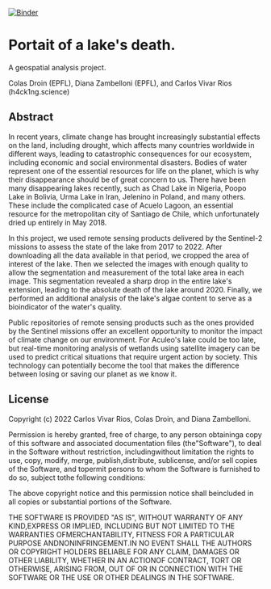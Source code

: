 [![Binder](https://mybinder.org/badge_logo.svg)](https://mybinder.org/v2/gh/h4ck1ng-science/portrait_of_a_lakes_death/HEAD)

# Portait of a lake's death. 

A geospatial analysis project. 

Colas Droin (EPFL), Diana Zambelloni (EPFL), and Carlos Vivar Rios (h4ck1ng.science)

## Abstract

In recent years, climate change has brought increasingly substantial effects on the land, including drought, which affects many countries worldwide in different ways, leading to catastrophic consequences for our ecosystem, including economic and social environmental disasters. Bodies of water represent one of the essential resources for life on the planet, which is why their disappearance should be of great concern to us. There have been many disappearing lakes recently, such as Chad Lake in Nigeria, Poopo Lake in Bolivia, Urma Lake in Iran, Jelenino in Poland, and many others. These include the complicated case of Acuelo Lagoon, an essential resource for the metropolitan city of Santiago de Chile, which unfortunately dried up entirely in May 2018.

In this project, we used remote sensing products delivered by the Sentinel-2 missions to assess the state of the lake from 2017 to 2022. After downloading all the data available in that period, we cropped the area of interest of the lake. Then we selected the images with enough quality to allow the segmentation and measurement of the total lake area in each image. This segmentation revealed a sharp drop in the entire lake's extension, leading to the absolute death of the lake around 2020. Finally, we performed an additional analysis of the lake's algae content to serve as a bioindicator of the water's quality. 

Public repositories of remote sensing products such as the ones provided by the Sentinel missions offer an excellent opportunity to monitor the impact of climate change on our environment. For Aculeo's lake could be too late, but real-time monitoring analysis of wetlands using satellite imagery can be used to predict critical situations that require urgent action by society. This technology can potentially become the tool that makes the difference between losing or saving our planet as we know it.

## License

Copyright (c) 2022 Carlos Vivar Rios, Colas Droin, and Diana Zambelloni.

Permission is hereby granted, free of charge, to any person obtaininga copy of this software and associated documentation files (the"Software"), to deal in the Software without restriction, includingwithout limitation the rights to use, copy, modify, merge, publish,distribute, sublicense, and/or sell copies of the Software, and topermit persons to whom the Software is furnished to do so, subject tothe following conditions:

The above copyright notice and this permission notice shall beincluded in all copies or substantial portions of the Software.

THE SOFTWARE IS PROVIDED "AS IS", WITHOUT WARRANTY OF ANY KIND,EXPRESS OR IMPLIED, INCLUDING BUT NOT LIMITED TO THE WARRANTIES OFMERCHANTABILITY, FITNESS FOR A PARTICULAR PURPOSE ANDNONINFRINGEMENT.IN NO EVENT SHALL THE AUTHORS OR COPYRIGHT HOLDERS BELIABLE FOR ANY CLAIM, DAMAGES OR OTHER LIABILITY, WHETHER IN AN ACTIONOF CONTRACT, TORT OR OTHERWISE, ARISING FROM, OUT OF OR IN CONNECTION WITH THE SOFTWARE OR THE USE OR OTHER DEALINGS IN THE SOFTWARE.